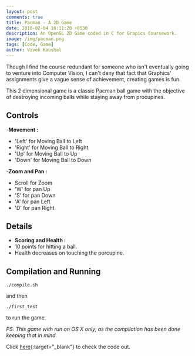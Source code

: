 ```yaml
---
layout: post
comments: true
title: Pacman - A 2D Game
date: 2018-02-04 16:11:20 +0530
description: An OpenGL 2D Game coded in C for Grapics Coursework.
image: /img/pacman.png
tags: [Code, Game]
author: Vivek Kaushal
---
```


Though I find the course redundant for someone who isn't eventually going to venture into Computer Vision, I can't deny that fact that Graphics' assignments give a vague sense of achievement, creating games is fun.

This 2 dimensional game is a classic Pacman ball game with the objective of destroying incoming balls while staying away from procupines.

Controls
----------

-**Movement :**
- 'Left' for Moving Ball to Left
- 'Right' for Moving Ball to Right
- 'Up' for Moving Ball to Up
- 'Down' for Moving Ball to Down

-**Zoom and Pan :**
- Scroll for Zoom
- 'W' for pan Up
- 'S' for pan Down
- 'A' for pan Left
- 'D' for pan Right

Details
--------

- **Scoring and Health :**
- 10 points for hitting a ball.
- Health decreases on touching the porcupine.


Compilation and Running
------------------------------
```
./compile.sh
```
and then
```
./first_test
```
to run the game.

_PS: This game with run on OS X only, as the compilation has been done keeping that in mind._

Click [here][github]{:target="_blank"} to check the code out.

[github]: https://github.com/kaushalvivek/PacMan
